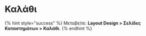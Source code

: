 # Καλάθι

{% hint style="success" %}
Μεταβείτε: **Layout Design > Σελίδες Καταστημάτων > Καλάθι**.
{% endhint %}
